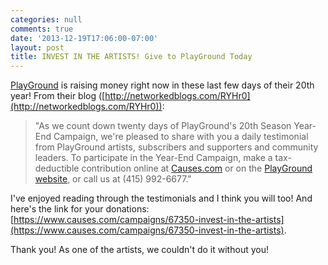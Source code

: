```yaml
---
categories: null
comments: true
date: '2013-12-19T17:06:00-07:00'
layout: post
title: INVEST IN THE ARTISTS! Give to PlayGround Today
---
```


[PlayGround](playground-sf.org) is raising money right now in these last few days of their 20th year! From their blog ([http://networkedblogs.com/RYHr0](http://networkedblogs.com/RYHr0)):

>"As we count down twenty days of PlayGround's 20th Season Year-End Campaign, we're pleased to share with you a daily testimonial from PlayGround artists, subscribers and supporters and community leaders. To participate in the Year-End Campaign, make a tax-deductible contribution online at [Causes.com](https://www.causes.com/campaigns/67350-invest-in-the-artists) or on the [PlayGround website](playground-sf.org), or call us at (415) 992-6677."

I've enjoyed reading through the testimonials and I think you will too! And here's the link for your donations: [https://www.causes.com/campaigns/67350-invest-in-the-artists](https://www.causes.com/campaigns/67350-invest-in-the-artists).

Thank you! As one of the artists, we couldn't do it without you!